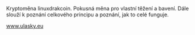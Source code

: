 Kryptoměna linuxdrakcoin.
Pokusná měna pro vlastní těžení a bavení.
Dále slouží k poznání celkového principu a poznání, jak to celé funguje.

www.ulasky.eu
